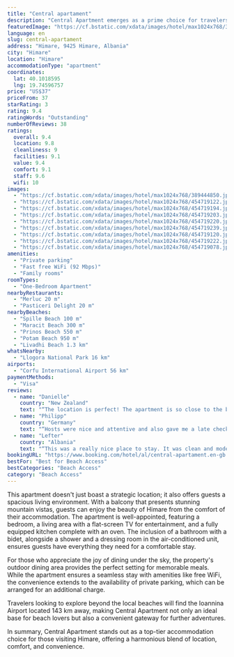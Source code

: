 ```yaml
---
title: "Central apartament"
description: "Central Apartment emerges as a prime choice for travelers seeking the perfect blend of comfort and convenience in Himare."
featuredImage: "https://cf.bstatic.com/xdata/images/hotel/max1024x768/389444850.jpg?k=7e3c1d983ee262014a79dfd20c376ce89e2fd2a472c0cd7e1e3dd1f558e279ef&o=&hp=1"
language: en
slug: central-apartament
address: "Himare, 9425 Himare, Albania"
city: "Himare"
location: "Himare"
accommodationType: "apartment"
coordinates:
  lat: 40.1018595
  lng: 19.74596757
price: "US$37"
priceFrom: 37
starRating: 3
rating: 9.4
ratingWords: "Outstanding"
numberOfReviews: 38
ratings:
  overall: 9.4
  location: 9.8
  cleanliness: 9
  facilities: 9.1
  value: 9.4
  comfort: 9.1
  staff: 9.6
  wifi: 10
images:
  - "https://cf.bstatic.com/xdata/images/hotel/max1024x768/389444850.jpg?k=7e3c1d983ee262014a79dfd20c376ce89e2fd2a472c0cd7e1e3dd1f558e279ef&o=&hp=1"
  - "https://cf.bstatic.com/xdata/images/hotel/max1024x768/454719122.jpg?k=b64c72700acf841f7a9a7c43ce4c0a07ef4308e79cf43108a9aaf1800ea2be90&o=&hp=1"
  - "https://cf.bstatic.com/xdata/images/hotel/max1024x768/454719194.jpg?k=713709b3f25d87821503cc360842a4bf7836265cbe1694f4b41de89b24832e0e&o=&hp=1"
  - "https://cf.bstatic.com/xdata/images/hotel/max1024x768/454719203.jpg?k=7ad2b96eb4080a5b89ef2c4eea2da74891bd4186bb8c7423366b51d9e44cbcc7&o=&hp=1"
  - "https://cf.bstatic.com/xdata/images/hotel/max1024x768/454719220.jpg?k=3b2a5b7e6a6c8be8c1fbed219549e3153ef73d46c6597d891d0b732c76e834f2&o=&hp=1"
  - "https://cf.bstatic.com/xdata/images/hotel/max1024x768/454719239.jpg?k=a566741e486200e349b40d4511189a320a2bf7f7633a1caa0fd07daad18ce97a&o=&hp=1"
  - "https://cf.bstatic.com/xdata/images/hotel/max1024x768/454719120.jpg?k=e42c2f5b13a812f13eda6692453fa9dd2c76bd0164f5d925aaa15623864a1162&o=&hp=1"
  - "https://cf.bstatic.com/xdata/images/hotel/max1024x768/454719222.jpg?k=47435799048ded7d1d0c9b54c2e697d0e27f7ade86dc477a0ebbd91db503cfc0&o=&hp=1"
  - "https://cf.bstatic.com/xdata/images/hotel/max1024x768/454719078.jpg?k=e39bc1ca77c529d21842245255cd81221fdbca96997ce711b2f2e5799ae08a4c&o=&hp=1"
amenities:
  - "Private parking"
  - "Fast free WiFi (92 Mbps)"
  - "Family rooms"
roomTypes:
  - "One-Bedroom Apartment"
nearbyRestaurants:
  - "Merluc 20 m"
  - "Pasticeri Delight 20 m"
nearbyBeaches:
  - "Spille Beach 100 m"
  - "Maracit Beach 300 m"
  - "Prinos Beach 550 m"
  - "Potam Beach 950 m"
  - "Livadhi Beach 1.3 km"
whatsNearby:
  - "Llogora National Park 16 km"
airports:
  - "Corfu International Airport 56 km"
paymentMethods:
  - "Visa"
reviews:
  - name: "Danielle"
    country: "New Zealand"
    text: "“The location is perfect! The apartment is so close to the beach, restaurants bars, supermarkets, bakeries, and the bus station is basically right across the road. Everything you need is so close. The kitchen was great and had everything we...”"
  - name: "Philipp"
    country: "Germany"
    text: "“Hosts were nice and attentive and also gave me a late check out without a problem. The apartment is right in the city center w a short walk to the promenade. I can recommend it.”"
  - name: "Lefter"
    country: "Albania"
    text: "“This was a really nice place to stay. It was clean and modern. The location was amazing, convenient to anything you could need. Our host was excellent. He was very responsive and accommodating. He went out of his way to make sure we had a great stay.”"
bookingURL: "https://www.booking.com/hotel/al/central-apartament.en-gb.html?aid=8035640"
bestFor: "Best for Beach Access"
bestCategories: "Beach Access"
category: "Beach Access"
---
```


This apartment doesn't just boast a strategic location; it also offers guests a spacious living environment. With a balcony that presents stunning mountain vistas, guests can enjoy the beauty of Himare from the comfort of their accommodation. The apartment is well-appointed, featuring a bedroom, a living area with a flat-screen TV for entertainment, and a fully equipped kitchen complete with an oven. The inclusion of a bathroom with a bidet, alongside a shower and a dressing room in the air-conditioned unit, ensures guests have everything they need for a comfortable stay.

For those who appreciate the joy of dining under the sky, the property's outdoor dining area provides the perfect setting for memorable meals. While the apartment ensures a seamless stay with amenities like free WiFi, the convenience extends to the availability of private parking, which can be arranged for an additional charge.

Travelers looking to explore beyond the local beaches will find the Ioannina Airport located 143 km away, making Central Apartment not only an ideal base for beach lovers but also a convenient gateway for further adventures.

In summary, Central Apartment stands out as a top-tier accommodation choice for those visiting Himare, offering a harmonious blend of location, comfort, and convenience.